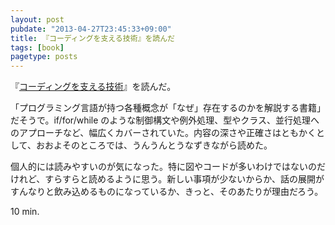 ```yaml
---
layout: post
pubdate: "2013-04-27T23:45:33+09:00"
title: 『コーディングを支える技術』を読んだ
tags: [book]
pagetype: posts
---
```

『[コーディングを支える技術][langbook]』を読んだ。

「プログラミング言語が持つ各種概念が「なぜ」存在するのかを解説する書籍」だそうで。if/for/while のような制御構文や例外処理、型やクラス、並行処理へのアプローチなど、幅広くカバーされていた。内容の深さや正確さはともかくとして、おおよそのところでは、うんうんとうなずきながら読めた。

個人的には読みやすいのが気になった。特に図やコードが多いわけではないのだけれど、すらすらと読めるように思う。新しい事項が少ないからか、話の展開がすんなりと飲み込めるものになっているか、きっと、そのあたりが理由だろう。

10 min.

[langbook]: http://amazon.jp/o/ASIN/477415654X/bouzuya-22
